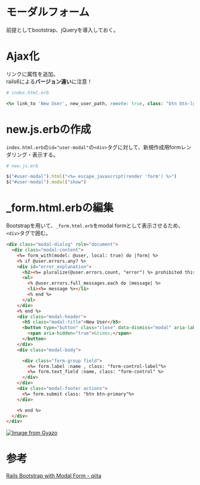 # モーダルフォーム

前提としてbootstrap、jQueryを導入しておく。

# Ajax化

リンクに属性を追加。  
rails6による**バージョン違い**に注意！

```ruby
# index.html.erb

<%= link_to 'New User', new_user_path, remote: true, class: "btn btn-lg, btn-primary" %>
```

# new.js.erbの作成

`index.html.erb`の`id="user-modal"`の`<div>`タグに対して、新規作成用formレンダリング・表示する。

```ruby
# new.js.erb

$("#user-modal").html("<%= escape_javascript(render 'form') %>")
$("#user-modal").modal("show")
```

# _form.html.erbの編集

Bootstrapを用いて、`_form.html.erb`をmodal formとして表示させるため、`<div>`タグで囲む。

```html
<div class="modal-dialog" role="document">
  <div class="modal-content">
    <%= form_with(model: @user, local: true) do |form| %>
    <% if @user.errors.any? %>
    <div id="error_explanation">
      <h2><%= pluralize(@user.errors.count, "error") %> prohibited this user from being saved:</h2>
      <ul>
        <% @user.errors.full_messages.each do |message| %>
        <li><%= message %></li>
        <% end %>
      </ul>
    </div>
    <% end %>
    <div class="modal-header">
      <h5 class="modal-title">New User</h5>
      <button type="button" class="close" data-dismiss="modal" aria-label="Close">
        <span aria-hidden="true">&times;</span>
      </button>
    </div>
    <div class="modal-body">

      <div class="form-group field">
        <%= form.label :name , class: "form-control-label"%>
        <%= form.text_field :name, class: "form-control" %>
      </div>
    </div>
    <div class="modal-footer actions">
      <%= form.submit class: "btn btn-primary"%>
    </div>

    <% end %>
  </div>
</div>
```

[![Image from Gyazo](https://i.gyazo.com/57d8d5dba0ca1125fc6d40e376f595be.png)](https://gyazo.com/57d8d5dba0ca1125fc6d40e376f595be)

# 参考

[Rails Bootstrap with Modal Form - qiita](https://qiita.com/tsunemiso/items/edbc58becf55875c4fdb)